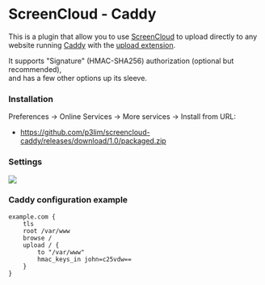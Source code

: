 # ScreenCloud - Caddy

This is a plugin that allow you to use [ScreenCloud](https://screencloud.net/) to upload directly to any  
website running [Caddy](https://caddyserver.com/) with the [upload extension](https://caddyserver.com/docs/upload).

It supports "Signature" (HMAC-SHA256) authorization (optional but recommended),  
and has a few other options up its sleeve.

### Installation

Preferences -> Online Services -> More services -> Install from URL:

- <https://github.com/p3lim/screencloud-caddy/releases/download/1.0/packaged.zip>

### Settings

![](https://cloud.githubusercontent.com/assets/26496/19211114/4be5cb94-8d35-11e6-8796-66b80044b834.png)


### Caddy configuration example

```
example.com {
	tls
	root /var/www
	browse /
	upload / {
		to "/var/www"
		hmac_keys_in john=c25vdw==
	}
}

```
